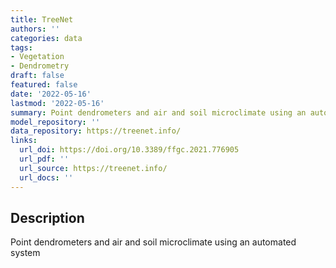 ```yaml
---
title: TreeNet
authors: ''
categories: data
tags:
- Vegetation
- Dendrometry
draft: false
featured: false
date: '2022-05-16'
lastmod: '2022-05-16'
summary: Point dendrometers and air and soil microclimate using an automated system
model_repository: ''
data_repository: https://treenet.info/
links:
  url_doi: https://doi.org/10.3389/ffgc.2021.776905
  url_pdf: ''
  url_source: https://treenet.info/
  url_docs: ''
---
```


## Description

Point dendrometers and air and soil microclimate using an automated system

